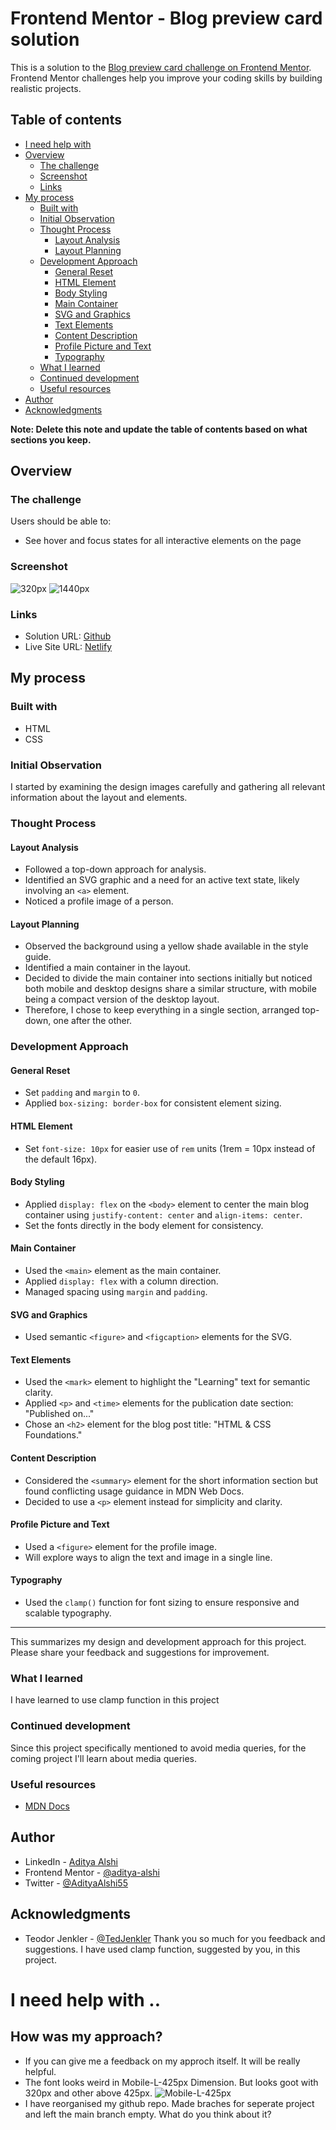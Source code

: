 # Frontend Mentor - Blog preview card solution

This is a solution to the [Blog preview card challenge on Frontend Mentor](https://www.frontendmentor.io/challenges/blog-preview-card-ckPaj01IcS). Frontend Mentor challenges help you improve your coding skills by building realistic projects. 

## Table of contents
- [I need help with](#i-need-help-with)
- [Overview](#overview)
  - [The challenge](#the-challenge)
  - [Screenshot](#screenshot)
  - [Links](#links)
- [My process](#my-process)
  - [Built with](#built-with)
  - [Initial Observation](#initial-observation)
  - [Thought Process](#thought-process)
    - [Layout Analysis](#layout-analysis)
    - [Layout Planning](#layout-planning)
  - [Development Approach](#development-approach)
    - [General Reset](#general-reset)
    - [HTML Element](#HTML-element)
    - [Body Styling](#body-styling)
    - [Main Container](#main-container)
    - [SVG and Graphics](#svg-and-graphics)
    - [Text Elements](#text-elements)
    - [Content Description](#content-description)
    - [Profile Picture and Text](#profile-picture-and-text)
    - [Typography](#typography)
  - [What I learned](#what-i-learned)
  - [Continued development](#continued-development)
  - [Useful resources](#useful-resources)
- [Author](#author)
- [Acknowledgments](#acknowledgments)

**Note: Delete this note and update the table of contents based on what sections you keep.**

## Overview

### The challenge

Users should be able to:

- See hover and focus states for all interactive elements on the page

### Screenshot

![320px](./assets/images/320.jpeg)
![1440px](./assets/images/1440.jpeg)

### Links

- Solution URL: [Github](https://github.com/aditya-alshi/btb/tree/blog-preview-card-main/blog-preview-card-main)
- Live Site URL: [Netlify](https://blog-preview-card-main-fm.netlify.app/)

## My process

### Built with

- HTML
- CSS

### Initial Observation
I started by examining the design images carefully and gathering all relevant information about the layout and elements.

### Thought Process
#### Layout Analysis
- Followed a top-down approach for analysis.
- Identified an SVG graphic and a need for an active text state, likely involving an `<a>` element.
- Noticed a profile image of a person.

#### Layout Planning
- Observed the background using a yellow shade available in the style guide.
- Identified a main container in the layout.
- Decided to divide the main container into sections initially but noticed both mobile and desktop designs share a similar structure, with mobile being a compact version of the desktop layout.
- Therefore, I chose to keep everything in a single section, arranged top-down, one after the other.

### Development Approach
#### General Reset
- Set `padding` and `margin` to `0`.
- Applied `box-sizing: border-box` for consistent element sizing.

#### HTML Element
- Set `font-size: 10px` for easier use of `rem` units (1rem = 10px instead of the default 16px).

#### Body Styling
- Applied `display: flex` on the `<body>` element to center the main blog container using `justify-content: center` and `align-items: center`.
- Set the fonts directly in the body element for consistency.

#### Main Container
- Used the `<main>` element as the main container.
- Applied `display: flex` with a column direction.
- Managed spacing using `margin` and `padding`.

#### SVG and Graphics
- Used semantic `<figure>` and `<figcaption>` elements for the SVG.

#### Text Elements
- Used the `<mark>` element to highlight the "Learning" text for semantic clarity.
- Applied `<p>` and `<time>` elements for the publication date section: "Published on..."
- Chose an `<h2>` element for the blog post title: "HTML & CSS Foundations."

#### Content Description
- Considered the `<summary>` element for the short information section but found conflicting usage guidance in MDN Web Docs.
- Decided to use a `<p>` element instead for simplicity and clarity.

#### Profile Picture and Text
- Used a `<figure>` element for the profile image.
- Will explore ways to align the text and image in a single line.

#### Typography
- Used the `clamp()` function for font sizing to ensure responsive and scalable typography.

---
This summarizes my design and development approach for this project. Please share your feedback and suggestions for improvement.



### What I learned

I have learned to use clamp function in this project 

### Continued development

Since this project specifically mentioned to avoid media queries, for the coming project I'll learn about media queries. 

### Useful resources

- [MDN Docs](https://developer.mozilla.org/)

## Author

- LinkedIn - [Aditya Alshi](https://www.linkedin.com/in/alshi-aditya-fullstack-developer/)
- Frontend Mentor - [@aditya-alshi](https://www.frontendmentor.io/profile/aditya-alshi)
- Twitter - [@AdityaAlshi55](https://x.com/AdityaAlshi55)

## Acknowledgments

- Teodor Jenkler - [@TedJenkler](https://www.frontendmentor.io/profile/TedJenkler) Thank you so much for you feedback and suggestions. I have used clamp function, suggested by you, in this project. 

# I need help with ..
## How was my approach?
- If you can give me a feedback on my approch itself. It will be really helpful. 
- The font looks weird in Mobile-L-425px Dimension. But looks goot with 320px and other above 425px. ![Mobile-L-425px](./assets/images/Mobile-L-425px.jpeg)
- I have reorganised my github repo. Made braches for seperate project and left the main branch empty. What do you think about it?
